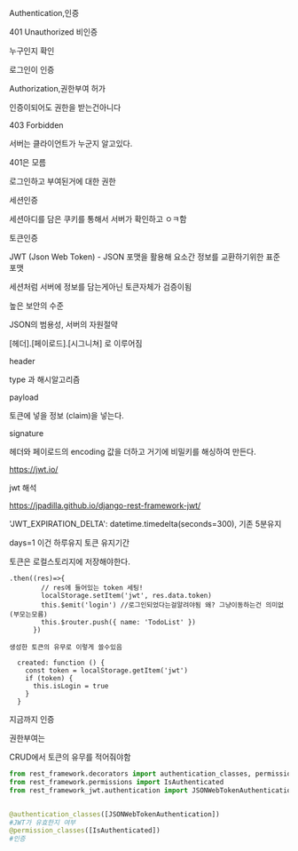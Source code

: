 Authentication,인증

401 Unauthorized  비인증

누구인지 확인

로그인이 인증



Authorization,권한부여 허가

인증이되어도 권한을 받는건아니다

403 Forbidden

서버는 클라이언트가 누군지 알고있다.

401은 모름

로그인하고 부여된거에 대한 권한





세션인증

세션아디를 담은 쿠키를 통해서 서버가 확인하고 ㅇㅋ함



토큰인증

JWT (Json Web Token) - JSON 포맷을 활용해 요소간 정보를 교환하기위한 표준 포맷

세션처럼 서버에 정보를 담는게아닌 토큰자체가 검증이됨

높은 보안의 수준

JSON의 범용성, 서버의 자원절약



[헤더].[페이로드].[시그니쳐] 로 이루어짐

header

type 과 해시알고리즘

payload

토큰에 넣을 정보 (claim)을 넣는다.

signature

헤더와 페이로드의 encoding 값을 더하고 거기에 비밀키를 해싱하여 만든다.

https://jwt.io/

jwt 해석

https://jpadilla.github.io/django-rest-framework-jwt/

 'JWT_EXPIRATION_DELTA': datetime.timedelta(seconds=300), 기존 5분유지

days=1 이건 하루유지 토큰 유지기간



토큰은 로컬스토리지에 저장해야한다.

```vue
.then((res)=>{
        // res에 들어있는 token 세팅!
        localStorage.setItem('jwt', res.data.token)
		this.$emit('login') //로그인되었다는걸알려야됨 왜? 그냥이동하는건 의미없(부모는모름)
        this.$router.push({ name: 'TodoList' }) 
      })

생성한 토큰의 유무로 이렇게 쓸수있음

  created: function () {
    const token = localStorage.getItem('jwt')
    if (token) {
      this.isLogin = true
    }
  }
```

지금까지 인증



권한부여는 

CRUD에서 토큰의 유무를 적어줘야함

```python
from rest_framework.decorators import authentication_classes, permission_classes
from rest_framework.permissions import IsAuthenticated
from rest_framework_jwt.authentication import JSONWebTokenAuthentication


@authentication_classes([JSONWebTokenAuthentication])
#JWT가 유효한지 여부
@permission_classes([IsAuthenticated])
#인증
```


